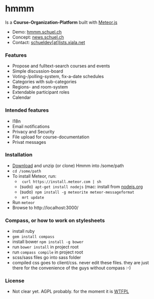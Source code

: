 hmmm
====

Is a **Course-Organization-Platform** built with [Meteor.js](http://meteor.com)

- Demo: [hmmm.schuel.ch](hmmm.schuel.ch "runing here")
- Concept: [news.schuel.ch](news.schuel.ch "our blog")
- Contact: [schueldev[at]lists.xiala.net](mailto:schueldev[_at_]lists.xiala.net "write us")

### Features
- Propose and fulltext-search courses and events
- Simple discussion-board
- Voting-/polling-system, fix-a-date schedules
- Categories with sub-categories
- Regions- and room-system
- Extendable participant roles
- Calendar

### Intended features
- I18n
- Email notifications
- Privacy and Security
- File upload for course-documentation
- Privat messages

### Installation
- [Download](https://github.com/schuel/hmmm/archive/master.zip) and unzip (or clone) Hmmm into /some/path
- `cd /some/path`
- To install Meteor, run:
    - ` curl https://install.meteor.com | sh`
    - (sudo)` apt-get install nodejs`  (mac: install from [nodejs.org](nodejs.org)
    - (sudo)` npm install -g meteorite meteor-messageformat`
    - ` mrt update`
- Run `meteor`
- Browse to http://localhost:3000/

### Compass, or how to work on stylesheets
- install ruby
- `gem install compass`
- install bower `npm install -g bower`
- run `bower install` in project root
- run `compass compile` in project root
- scss/sass files go into sass folder
- compiled css goes to client/css. never edit these files. they are just there for the convenience of the guys without compass :-)

### License
- Not clear yet. AGPL probably. for the moment it is [WTFPL](http://www.wtfpl.net)
